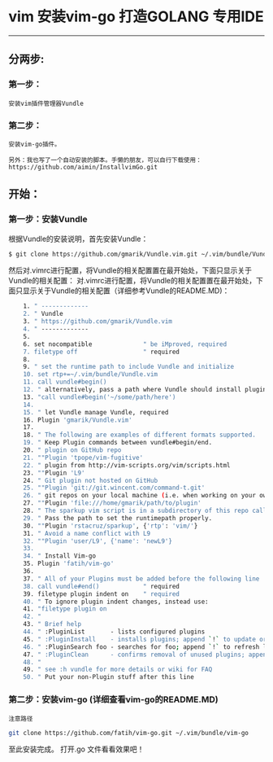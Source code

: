 # vim 安装vim-go 打造GOLANG 专用IDE

---

## 分两步:
### 第一步：
    安装vim插件管理器Vundle
### 第二步：
    安装vim-go插件。

`另外：我也写了一个自动安装的脚本。手懒的朋友，可以自行下载使用：https://github.com/aimin/InstallvimGo.git`

## 开始：
### 第一步：安装Vundle

根据Vundle的安装说明，首先安装Vundle：

``` bash
$ git clone https://github.com/gmarik/Vundle.vim.git ~/.vim/bundle/Vundle.vim 
```

然后对.vimrc进行配置，将Vundle的相关配置置在最开始处，下面只显示关于Vundle的相关配置：
对.vimrc进行配置，将Vundle的相关配置置在最开始处，下面只显示关于Vundle的相关配置（详细参考Vundle的README.MD)：

``` bash
	1. " -------------  
	2. " Vundle  
	3. " https://github.com/gmarik/Vundle.vim  
	4. " -------------  
	5.   
	6. set nocompatible              " be iMproved, required  
	7. filetype off                  " required  
	8.   
	9. " set the runtime path to include Vundle and initialize  
	10. set rtp+=~/.vim/bundle/Vundle.vim  
	11. call vundle#begin()  
	12. " alternatively, pass a path where Vundle should install plugins  
	13. "call vundle#begin('~/some/path/here')  
	14.   
	15. " let Vundle manage Vundle, required  
	16. Plugin 'gmarik/Vundle.vim'  
	17.   
	18. " The following are examples of different formats supported.  
	19. " Keep Plugin commands between vundle#begin/end.  
	20. " plugin on GitHub repo  
	21. ""Plugin 'tpope/vim-fugitive'  
	22. " plugin from http://vim-scripts.org/vim/scripts.html  
	23. ""Plugin 'L9'  
	24. " Git plugin not hosted on GitHub  
	25. ""Plugin 'git://git.wincent.com/command-t.git'  
	26. " git repos on your local machine (i.e. when working on your own plugin)  
	27. ""Plugin 'file:///home/gmarik/path/to/plugin'  
	28. " The sparkup vim script is in a subdirectory of this repo called vim.  
	29. " Pass the path to set the runtimepath properly.  
	30. ""Plugin 'rstacruz/sparkup', {'rtp': 'vim/'}  
	31. " Avoid a name conflict with L9  
	32. ""Plugin 'user/L9', {'name': 'newL9'}  
	33.   
	34. " Install Vim-go  
	35. Plugin 'fatih/vim-go'  
	36.   
	37. " All of your Plugins must be added before the following line  
	38. call vundle#end()            " required  
	39. filetype plugin indent on    " required  
	40. " To ignore plugin indent changes, instead use:  
	41. "filetype plugin on  
	42. "  
	43. " Brief help  
	44. " :PluginList       - lists configured plugins  
	45. " :PluginInstall    - installs plugins; append `!` to update or just :PluginUpdate  
	46. " :PluginSearch foo - searches for foo; append `!` to refresh local cache  
	47. " :PluginClean      - confirms removal of unused plugins; append `!` to auto-approve removal  
	48. "  
	49. " see :h vundle for more details or wiki for FAQ  
	50. " Put your non-Plugin stuff after this line 
```

### 第二步：安装vim-go (详细查看vim-go的README.MD)

`注意路径`

``` bash
git clone https://github.com/fatih/vim-go.git ~/.vim/bundle/vim-go
```

至此安装完成。
打开.go 文件看看效果吧！ 